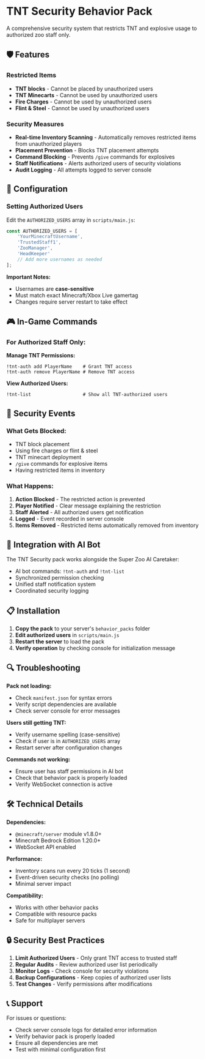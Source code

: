 # TNT Security Behavior Pack

A comprehensive security system that restricts TNT and explosive usage to authorized zoo staff only.

## 🛡️ Features

### Restricted Items
- **TNT blocks** - Cannot be placed by unauthorized users
- **TNT Minecarts** - Cannot be used by unauthorized users  
- **Fire Charges** - Cannot be used by unauthorized users
- **Flint & Steel** - Cannot be used by unauthorized users

### Security Measures
- **Real-time Inventory Scanning** - Automatically removes restricted items from unauthorized players
- **Placement Prevention** - Blocks TNT placement attempts
- **Command Blocking** - Prevents `/give` commands for explosives
- **Staff Notifications** - Alerts authorized users of security violations
- **Audit Logging** - All attempts logged to server console

## 🔧 Configuration

### Setting Authorized Users

Edit the `AUTHORIZED_USERS` array in `scripts/main.js`:

```javascript
const AUTHORIZED_USERS = [
    'YourMinecraftUsername',
    'TrustedStaff1',
    'ZooManager',
    'HeadKeeper'
    // Add more usernames as needed
];
```

**Important Notes:**
- Usernames are **case-sensitive**
- Must match exact Minecraft/Xbox Live gamertag
- Changes require server restart to take effect

## 🎮 In-Game Commands

### For Authorized Staff Only:

**Manage TNT Permissions:**
```
!tnt-auth add PlayerName    # Grant TNT access
!tnt-auth remove PlayerName # Remove TNT access
```

**View Authorized Users:**
```
!tnt-list                   # Show all TNT-authorized users
```

## 🚨 Security Events

### What Gets Blocked:
- TNT block placement
- Using fire charges or flint & steel
- TNT minecart deployment
- `/give` commands for explosive items
- Having restricted items in inventory

### What Happens:
1. **Action Blocked** - The restricted action is prevented
2. **Player Notified** - Clear message explaining the restriction
3. **Staff Alerted** - All authorized users get notification
4. **Logged** - Event recorded in server console
5. **Items Removed** - Restricted items automatically removed from inventory

## 🔗 Integration with AI Bot

The TNT Security pack works alongside the Super Zoo AI Caretaker:

- AI bot commands: `!tnt-auth` and `!tnt-list`
- Synchronized permission checking
- Unified staff notification system
- Coordinated security logging

## 📋 Installation

1. **Copy the pack** to your server's `behavior_packs` folder
2. **Edit authorized users** in `scripts/main.js`
3. **Restart the server** to load the pack
4. **Verify operation** by checking console for initialization message

## 🔍 Troubleshooting

**Pack not loading:**
- Check `manifest.json` for syntax errors
- Verify script dependencies are available
- Check server console for error messages

**Users still getting TNT:**
- Verify username spelling (case-sensitive)
- Check if user is in `AUTHORIZED_USERS` array
- Restart server after configuration changes

**Commands not working:**
- Ensure user has staff permissions in AI bot
- Check that behavior pack is properly loaded
- Verify WebSocket connection is active

## 🛠️ Technical Details

**Dependencies:**
- `@minecraft/server` module v1.8.0+
- Minecraft Bedrock Edition 1.20.0+
- WebSocket API enabled

**Performance:**
- Inventory scans run every 20 ticks (1 second)
- Event-driven security checks (no polling)
- Minimal server impact

**Compatibility:**
- Works with other behavior packs
- Compatible with resource packs
- Safe for multiplayer servers

## 🔒 Security Best Practices

1. **Limit Authorized Users** - Only grant TNT access to trusted staff
2. **Regular Audits** - Review authorized user list periodically  
3. **Monitor Logs** - Check console for security violations
4. **Backup Configurations** - Keep copies of authorized user lists
5. **Test Changes** - Verify permissions after modifications

## 📞 Support

For issues or questions:
- Check server console logs for detailed error information
- Verify behavior pack is properly loaded
- Ensure all dependencies are met
- Test with minimal configuration first 